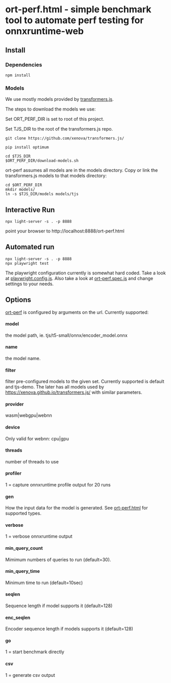 # ort-perf.html - simple benchmark tool to automate perf testing for onnxruntime-web


## Install
### Dependencies
```
npm install
```

### Models
We use mostly models provided by [transformers.js](https://github.com/xenova/transformers.js/).

The steps to download the models we use:

Set ORT_PERF_DIR is set to root of this project.

Set TJS_DIR to the root of the transformers.js repo.

```
git clone https://github.com/xenova/transformers.js/
```
```
pip install optimum
```
```
cd $TJS_DIR
$ORT_PERF_DIR/download-models.sh
```
ort-perf assumes all models are in the models directory.
Copy or link the transformers.js models to that models directory:
```
cd $ORT_PERF_DIR
mkdir models/
ln -s $TJS_DIR/models models/tjs
```

## Interactive Run
```
npx light-server -s . -p 8888
```

point your browser to http://localhost:8888/ort-perf.html

## Automated run
```
npx light-server -s . -p 8888
npx playwright test
```

The playwright configuration currently is somewhat hard coded. Take a look at [playwright.config.js](playwright.config.js). Also take a look at [ort-perf.spec.js](ort-perf.spec.js) and change settings to your needs.

## Options
[ort-perf](ort-perf.html) is configured by arguments on the url. Currently supported:
#### model
the model path, ie. tjs/t5-small/onnx/encoder_model.onnx
#### name
the model name. 
#### filter
filter pre-configured models to the given set. Currently supported is default and tjs-demo. The later has all models used by https://xenova.github.io/transformers.js/ with similar parameters.
#### provider
wasm|webgpu|webnn

#### device
Only valid for webnn: cpu|gpu

#### threads
number of threads to use

#### profiler
1 = capture onnxruntime profile output for 20 runs

#### gen
How the input data for the model is generated. See [ort-perf.html](ort-perf.html) for supported types.

#### verbose
1 = verbose onnxruntime output

#### min_query_count
Mimimum numbers of queries to run (default=30).

#### min_query_time
Minimum time to run (default=10sec)

#### seqlen
Sequence length if model supports it (default=128)

#### enc_seqlen
Encoder sequence length if models supports it (default=128)

#### go
1 = start benchmark directly

#### csv
1 = generate csv output
